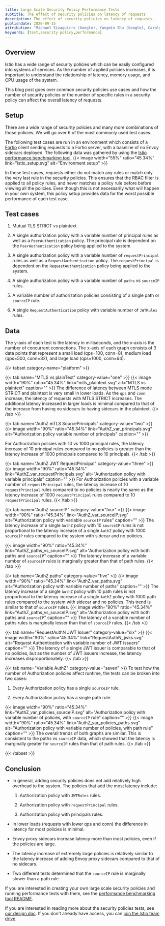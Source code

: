 ```yaml
---
title: Large Scale Security Policy Performance Tests
subtitle: The effect of security policies on latency of requests
description: The effect of security policies on latency of requests.
publishdate: 2020-09-15
attribution: "Michael Eizaguirre (Google), Yangmin Zhu (Google), Carolyn Hu (Google)"
keywords: [test,security policy,performance]
---
```


## Overview

Istio has a wide range of security policies which can be easily configured into systems of services. As the number of applied policies increases, it is important to understand the relationship of latency, memory usage, and CPU usage of the system.

This blog post goes over common security policies use cases and how the number of security policies or the number of specific rules in a security policy can affect the overall latency of requests.

## Setup

There are a wide range of security policies and many more combinations of those policies. We will go over 6 of the most commonly used test cases.

The following test cases are run in an environment which consists of a [Fortio](https://fortio.org/) client sending requests to a Fortio server, with a baseline of no Envoy sidecars deployed. The following data was gathered by using the [Istio performance benchmarking tool](https://github.com/istio/tools/tree/master/perf/benchmark).
{{< image width="55%" ratio="45.34%"
    link="istio_setup.svg"
    alt="Environment setup"
    >}}

In these test cases, requests either do not match any rules or match only the very last rule in the security policies. This ensures that the RBAC filter is applied to all policy rules, and never matches a policy rule before before viewing all the policies. Even though this is not necessarily what will happen in your own system, this policy setup provides data for the worst possible performance of each test case.

## Test cases

1. Mutual TLS STRICT vs plaintext.

1. A single authorization policy with a variable number of principal rules as well as a `PeerAuthentication` policy. The principal rule is dependent on the `PeerAuthentication` policy being applied to the system.

1. A single authorization policy with a variable number of `requestPrincipal` rules as well as a `RequestAuthentication` policy. The `requestPrincipal` is dependent on the `RequestAuthentication` policy being applied to the system.

1. A single authorization policy with a variable number of `paths` vs `sourceIP` rules.

1. A variable number of authorization policies consisting of a single path or `sourceIP` rule.

1. A single `RequestAuthentication` policy with variable number of `JWTRules` rules.

## Data

The y-axis of each test is the latency in milliseconds, and the x-axis is the number of concurrent connections. The x-axis of each graph consists of 3 data points that represent a small load (qps=100, conn=8), medium load (qps=500, conn=32), and large load (qps=1000, conn=64).

{{< tabset category-name="platform" >}}

{{< tab name="MTLS vs plainText" category-value="one" >}}
{{< image width="90%" ratio="45.34%"
    link="mtls_plaintext.svg"
    alt="MTLS vs plaintext"
    caption=""
    >}}
The difference of latency between MTLS mode STRICT and plaintext is very small in lower loads. As the `qps` and `conn` increase, the latency of requests with MTLS STRICT increases. The additional latency increased in larger loads is minimal compared to that of the increase from having no sidecars to having sidecars in the plaintext.
{{< /tab >}}

{{< tab name="AuthZ mTLS SourcePrincipals" category-value="two" >}}
{{< image width="90%" ratio="45.34%"
    link="AuthZ_var_principals.svg"
    alt="Authorization policy variable number of principals"
    caption=""
    >}}

For Authorization policies with 10 vs 1000 principal rules, the latency increase of 10 principal rules compared to no policies is greater than the latency increase of 1000 principals compared to 10 principals.
{{< /tab >}}

{{< tab name="AuthZ JWT RequestPrincipal" category-value="three" >}}
{{< image width="90%" ratio="45.34%"
    link="AuthZ_var_requestPrincipals.svg"
    alt="Authorization policy with variable principals"
    caption=""
    >}}
For Authorization policies with a variable number of `requestPrincipal` rules, the latency increase of 10 `requestPrincipal` rules compared to no policies is nearly the same as the latency increase of 1000 `requestPrincipal` rules compared to 10 `requestPrincipal` rules.
{{< /tab >}}

{{< tab name="AuthZ sourceIP" category-value="four" >}}
{{< image width="90%" ratio="45.34%"
    link="AuthZ_var_sourceIP.svg"
    alt="Authorization policy with variable `sourceIP` rules"
    caption=""
    >}}
The latency increase of a single `AuthZ` policy with 10 `sourceIP` rules is not proportional to the latency increase of a single `AuthZ` policy with 1000 `sourceIP` rules compared to the system with sidecar and no policies.

{{< image width="90%" ratio="45.34%"
    link="AuthZ_paths_vs_sourceIP.svg"
    alt="Authorization policy with both paths and `sourceIP`"
    caption=""
    >}}
The latency increase of a variable number of `sourceIP` rules is marginally greater than that of path rules.
{{< /tab >}}

{{< tab name="AuthZ paths" category-value="five" >}}
{{< image width="90%" ratio="45.34%"
    link="AuthZ_var_paths.svg"
    alt="Authorization policy with variable number of paths"
    caption=""
    >}}
The latency increase of a single `AuthZ` policy with 10 path rules is not proportional to the latency increase of a single `AuthZ` policy with 1000 path rules compared to the system with sidecar and no policies. This trend is similar to that of `sourceIP` rules.
{{< image width="90%" ratio="45.34%"
    link="AuthZ_paths_vs_sourceIP.svg"
    alt="Authorization policy with both paths and `sourceIP`"
    caption=""
    >}}
The latency of a variable number of paths rules is marginally lesser than that of `sourceIP` rules.
{{< /tab >}}

{{< tab name="RequestAuthN JWT Issuer" category-value="six" >}}
{{< image width="90%" ratio="45.34%"
    link="RequestAuthN_jwks.svg"
    alt="Request Authentication with variable number of JWT issuers"
    caption=""
    >}}
The latency of a single JWT issuer is comparable to that of no policies, but as the number of JWT issuers increase, the latency increases disproportionately.
{{< /tab >}}

{{< tab name="Variable AuthZ" category-value="seven" >}}
To test how the number of Authorization policies affect runtime, the tests can be broken into two cases:

1. Every Authorization policy has a single `sourceIP` rule.

1. Every Authorization policy has a single path rule.

{{< image width="90%" ratio="45.34%"
    link="AuthZ_var_policies_sourceIP.svg"
    alt="Authorization policy with variable number of policies, with `sourceIP` rule"
    caption=""
    >}}
{{< image width="90%" ratio="45.34%"
    link="AuthZ_var_policies_paths.svg"
    alt="Authorization policy with variable number of policies, with path rule"
    caption=""
    >}}
The overall trends of both graphs are similar. This is consistent to the paths vs `sourceIP` data, which showed that the latency is marginally greater for `sourceIP` rules than that of path rules.
{{< /tab >}}

{{< /tabset >}}

## Conclusion

- In general, adding security policies does not add relatively high overhead to the system. The policies that add the most latency include:

    1. Authorization policy with `JWTRules` rules.

    1. Authorization policy with `requestPrincipal` rules.

    1. Authorization policy with principals rules.

- In lower loads (requests with lower qps and conn) the difference in latency for most policies is minimal.

- Envoy proxy sidecars increase latency more than most policies, even if the policies are large.

- The latency increase of extremely large policies is relatively similar to the latency increase of adding Envoy proxy sidecars compared to that of no sidecars.

- Two different tests determined that the `sourceIP` rule is marginally slower than a path rule.

If you are interested in creating your own large scale security policies and running performance tests with them, see the [performance benchmarking tool README](https://github.com/istio/tools/tree/master/perf/benchmark/security/generate_policies).

If you are interested in reading more about the security policies tests, see [our design doc](https://docs.google.com/document/d/1ZP9eQ_2EJEG12xnfsoo7125FDN38r62iqY1PUn9Dz-0/edit?usp=sharing). If you don't already have access, you can [join the Istio team drive](/get-involved//).
